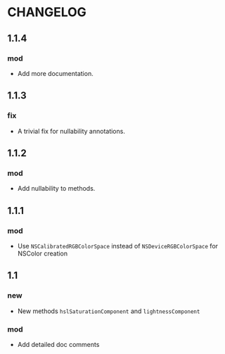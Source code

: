 CHANGELOG
===========

1.1.4
-----------
### mod
- Add more documentation.

1.1.3
-----------
### fix
- A trivial fix for nullability annotations.

1.1.2
-----------
### mod
- Add nullability to methods.


1.1.1
-----------
### mod
- Use `NSCalibratedRGBColorSpace` instead of `NSDeviceRGBColorSpace` for NSColor creation


1.1
-----------
### new
- New methods `hslSaturationComponent` and `lightnessComponent`

### mod
- Add detailed doc comments
